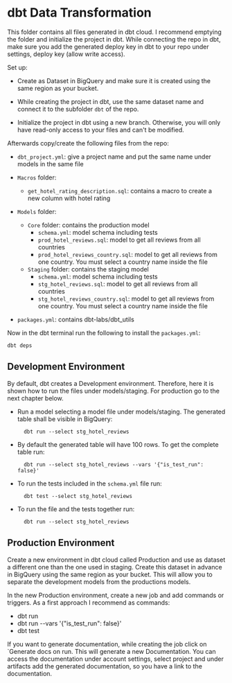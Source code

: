 # dbt Data Transformation

This folder contains all files generated in dbt cloud. I recommend emptying the folder and initialize the project in dbt. While connecting the repo in dbt, make sure you add the generated deploy key in dbt to your repo under settings, deploy key (allow write access).

Set up:

- Create as Dataset in BigQuery and make sure it is created using the same region as your bucket.

- While creating the project in dbt, use the same dataset name and connect it to the subfolder `dbt` of the repo.

- Initialize the project in dbt using a new branch. Otherwise, you will only have read-only access to your files and can't be modified.

Afterwards copy/create the following files from the repo:

- `dbt_project.yml`: give a project name and put the same name under models in the same file
- `Macros` folder:
  - `get_hotel_rating_description.sql`: contains a macro to create a new column with hotel rating
- `Models` folder:
  - `Core` folder: contains the production model
    - `schema.yml`: model schema including tests
    - `prod_hotel_reviews.sql`: model to get all reviews from all countries
    - `prod_hotel_reviews_country.sql`: model to get all reviews from one country. You must select a country name inside the file
  - `Staging` folder: contains the staging model
    - `schema.yml`: model schema including tests
    - `stg_hotel_reviews.sql`: model to get all reviews from all countries
    - `stg_hotel_reviews_country.sql`: model to get all reviews from one country. You must select a country name inside the file

- `packages.yml`: contains dbt-labs/dbt_utils

Now in the dbt terminal run the following to install the `packages.yml`:

    dbt deps

## Development Environment

By default, dbt creates a Development environment. Therefore, here it is shown how to run the files under models/staging. For production go to the next chapter below.

- Run a model selecting a model file under models/staging. The generated table shall be visible in BigQuery:

        dbt run --select stg_hotel_reviews

- By default the generated table will have 100 rows. To get the complete table run:

        dbt run --select stg_hotel_reviews --vars '{"is_test_run": false}'

- To run the tests included in the `schema.yml` file run:

        dbt test --select stg_hotel_reviews

- To run the file and the tests together run:

        dbt run --select stg_hotel_reviews

## Production Environment

Create a new environment in dbt cloud called Production and use as dataset a different one than the one used in staging. Create this dataset in advance in BigQuery using the same region as your bucket. This will allow you to separate the development models from the productions models.

In the new Production environment, create a new job and add commands or triggers. As a first approach I recommend as commands:

- dbt run
- dbt run --vars '{"is_test_run": false}'
- dbt test

If you want to generate documentation, while creating the job click on `Generate docs on run. This will generate a new Documentation. You can access the documentation under account settings, select project and under artifacts add the generated documentation, so you have a link to the documentation.
